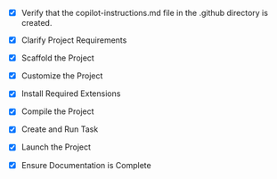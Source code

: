 <!-- Use this file to provide workspace-specific custom instructions to Copilot. For more details, visit https://code.visualstudio.com/docs/copilot/copilot-customization#_use-a-githubcopilotinstructionsmd-file -->

- [x] Verify that the copilot-instructions.md file in the .github directory is created.

- [x] Clarify Project Requirements

- [x] Scaffold the Project

- [x] Customize the Project

- [x] Install Required Extensions

- [x] Compile the Project

- [x] Create and Run Task

- [x] Launch the Project

- [x] Ensure Documentation is Complete
